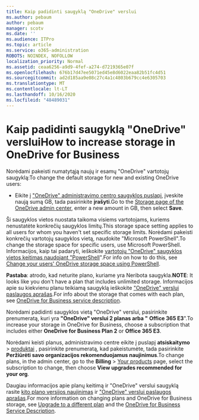 ```yaml
---
title: Kaip padidinti saugyklą "OneDrive" verslui
ms.author: pebaum
author: pebaum
manager: scotv
ms.date: ''
ms.audience: ITPro
ms.topic: article
ms.service: o365-administration
ROBOTS: NOINDEX, NOFOLLOW
localization_priority: Normal
ms.assetid: ceaa6256-a9d9-4fef-a274-d7219365e07f
ms.openlocfilehash: 676b17d47ee5071ed45e8d6022eaa82b51fc4d51
ms.sourcegitcommit: ad2d185aa9e08c27c4a1c4803b679cc4e6305703
ms.translationtype: MT
ms.contentlocale: lt-LT
ms.lasthandoff: 10/16/2020
ms.locfileid: "48489031"
---
```

# <a name="how-to-increase-storage-in-onedrive-for-business"></a><span data-ttu-id="2785e-102">Kaip padidinti saugyklą "OneDrive" verslui</span><span class="sxs-lookup"><span data-stu-id="2785e-102">How to increase storage in OneDrive for Business</span></span>

<span data-ttu-id="2785e-103">Norėdami pakeisti numatytąją naujų ir esamų "OneDrive" vartotojų saugyklą:</span><span class="sxs-lookup"><span data-stu-id="2785e-103">To change the default storage for new and existing OneDrive users:</span></span>
  
- <span data-ttu-id="2785e-104">Eikite į ["OneDrive" administravimo centro saugyklos puslapį](https://admin.onedrive.com/?v=StorageSettings), įveskite naują sumą GB, tada pasirinkite **įrašyti**.</span><span class="sxs-lookup"><span data-stu-id="2785e-104">Go to the [Storage page of the OneDrive admin center](https://admin.onedrive.com/?v=StorageSettings), enter a new amount in GB, then select **Save**.</span></span>

<span data-ttu-id="2785e-105">Ši saugyklos vietos nuostata taikoma visiems vartotojams, kuriems nenustatėte konkrečių saugyklos limitų.</span><span class="sxs-lookup"><span data-stu-id="2785e-105">This storage space setting applies to all users for whom you haven't set specific storage limits.</span></span> <span data-ttu-id="2785e-106">Norėdami pakeisti konkrečių vartotojų saugyklos vietą, naudokite "Microsoft PowerShell".</span><span class="sxs-lookup"><span data-stu-id="2785e-106">To change the storage space for specific users, use Microsoft PowerShell.</span></span> <span data-ttu-id="2785e-107">Informacijos, kaip tai padaryti, ieškokite [vartotojų "OneDrive" saugyklos vietos keitimas naudojant "PowerShell](https://docs.microsoft.com/onedrive/change-user-storage)".</span><span class="sxs-lookup"><span data-stu-id="2785e-107">For info on how to do this, see [Change your users' OneDrive storage space using PowerShell](https://docs.microsoft.com/onedrive/change-user-storage).</span></span>

<span data-ttu-id="2785e-108">**Pastaba**: atrodo, kad neturite plano, kuriame yra Neribota saugykla.</span><span class="sxs-lookup"><span data-stu-id="2785e-108">**NOTE**: It looks like you don't have a plan that includes unlimited storage.</span></span> <span data-ttu-id="2785e-109">Informacijos apie su kiekvienu planu teikiamą saugyklą ieškokite ["OneDrive" verslui paslaugos aprašas](https://docs.microsoft.com/office365/servicedescriptions/onedrive-for-business-service-description).</span><span class="sxs-lookup"><span data-stu-id="2785e-109">For info about the storage that comes with each plan, see [OneDrive for Business service description](https://docs.microsoft.com/office365/servicedescriptions/onedrive-for-business-service-description).</span></span>
  
<span data-ttu-id="2785e-110">Norėdami padidinti saugyklos vietą "OneDrive" verslui, pasirinkite prenumeratą, kuri yra **"OneDrive" verslui 2 planas arba "** **Office 365 E3**".</span><span class="sxs-lookup"><span data-stu-id="2785e-110">To increase your storage in OneDrive for Business, choose a subscription that includes either **OneDrive for Business Plan 2** or **Office 365 E3**.</span></span>
  
<span data-ttu-id="2785e-111">Norėdami keisti planus, administravimo centre eikite į puslapį **atsiskaitymo** \> [produktai](https://go.microsoft.com/fwlink/p/?linkid=842054) , pasirinkite prenumeratą, kad pakeistumėte, tada pasirinkite **Peržiūrėti savo organizacijos rekomenduojamus naujinimus**.</span><span class="sxs-lookup"><span data-stu-id="2785e-111">To change plans, in the admin center, go to the **Billing** \> [Your products](https://go.microsoft.com/fwlink/p/?linkid=842054) page, select the subscription to change, then choose **View upgrades recommended for your org**.</span></span>
  
<span data-ttu-id="2785e-112">Daugiau informacijos apie planų keitimą ir "OneDrive" verslui saugyklą rasite [kito plano versijos naujinimas](https://docs.microsoft.com/microsoft-365/commerce/subscriptions/upgrade-to-different-plan) ir ["OneDrive" verslui paslaugos aprašas](https://docs.microsoft.com/office365/servicedescriptions/onedrive-for-business-service-description).</span><span class="sxs-lookup"><span data-stu-id="2785e-112">For more information on changing plans and OneDrive for Business storage, see [Upgrade to a different plan](https://docs.microsoft.com/microsoft-365/commerce/subscriptions/upgrade-to-different-plan) and the [OneDrive for Business Service Description](https://docs.microsoft.com/office365/servicedescriptions/onedrive-for-business-service-description).</span></span>